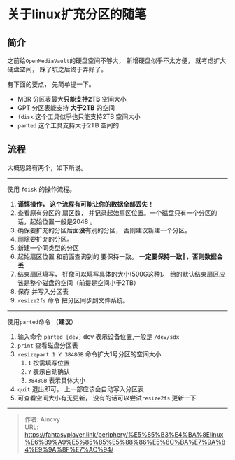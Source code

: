 # 关于linux扩充分区的随笔


## 简介

之前给`OpenMediaVault`的硬盘空间不够大， 新增硬盘似乎不太方便， 就考虑扩大硬盘空间， 踩了坑之后终于弄好了。

有下面的要点， 先简单提一下。

- MBR 分区表最大**只能支持2TB** 空间大小
- GPT 分区表能支持 **大于2TB** 的空间
- `fdisk` 这个工具似乎也只能支持2TB 空间大小
- `parted` 这个工具支持大于2TB 空间的



## 流程



大概思路有两个，如下所说。

---

使用 `fdisk` 的操作流程。

1. **谨慎操作， 这个流程有可能让你的数据全部丢失！**
2. 查看原有分区的 扇区数， 并记录起始扇区位置。一个磁盘只有一个分区的话，起始位置一般是2048 。
3. 确保要扩充的分区后面**没有**别的分区， 否则建议新建一个分区。
4. 删除要扩充的分区。
5. 新建一个同类型的分区
6. 起始扇区位置 和前面查询到的 要保持一致。 **一定要保持一致，否则数据会丢**
7. 结束扇区填写， 好像可以填写具体的大小(500G这种)。  给的默认结束扇区应该是整个磁盘的空间（前提是空间小于2TB）
8. 保存 并写入分区表 
9. `resize2fs` 命令 把分区同步到文件系统。

---

使用`parted`命令 （**建议**）

1. 输入命令 `parted [dev]`   dev 表示设备位置,一般是 `/dev/sdx`
2. `print` 查看磁盘分区表
3. `resizepart 1 Y 3848GB`  命令扩大1号分区的空间大小
   1. `1` 按需填写位置
   2. `Y` 表示自动确认
   3. `3848GB` 表示具体大小
4. `quit` 退出即可。  上一部应该会自动写入分区表
5. 可查看空间大小有无更新， 没有的话可以尝试`resize2fs` 更新一下


---

> 作者: Aincvy  
> URL: https://fantasyplayer.link/periphery/%E5%85%B3%E4%BA%8Elinux%E6%89%A9%E5%85%85%E5%88%86%E5%8C%BA%E7%9A%84%E9%9A%8F%E7%AC%94/  

